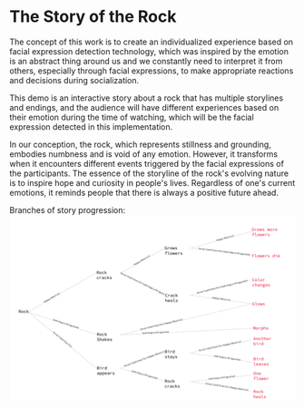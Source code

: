 # The Story of the Rock

The concept of this work is to create an individualized experience based on facial expression detection technology, which was inspired by the emotion is an abstract thing around us and we constantly need to interpret it from others, especially through facial expressions, to make appropriate reactions and decisions during socialization. 

This demo is an interactive story about a rock that has multiple storylines and endings, and the audience will have different experiences based on their emotion during the time of watching, which will be the facial expression detected in this implementation.

In our conception, the rock, which represents stillness and grounding, embodies numbness and is void of any emotion. However, it transforms when it encounters different events triggered by the facial expressions of the participants. The essence of the storyline of the rock's evolving nature is to inspire hope and curiosity in people's lives. Regardless of one's current emotions, it reminds people that there is always a positive future ahead.

Branches of story progression:
![storyline](https://github.com/cyeeee/affective-interactive-video/blob/main/storyline_diagram.png)
